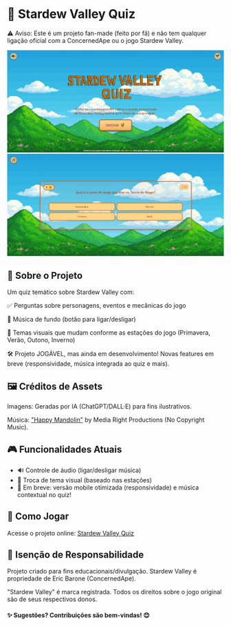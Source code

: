 # 🌟 Stardew Valley Quiz
⚠️ Aviso: Este é um projeto fan-made (feito por fã) e não tem qualquer ligação oficial com a ConcernedApe ou o jogo Stardew Valley.

![tela inicial](src/img/tela-inicial.png)
![tela quiz](src/img/tela-quiz.png)

## 📌 Sobre o Projeto
Um quiz temático sobre Stardew Valley com:

 ✅ Perguntas sobre personagens, eventos e mecânicas do jogo

 🎵 Música de fundo (botão para ligar/desligar)

 🎨 Temas visuais que mudam conforme as estações do jogo (Primavera, Verão, Outono, Inverno)

🛠️ Projeto JOGÁVEL, mas ainda em desenvolvimento! Novas features em breve (responsividade, música integrada ao quiz e mais).

## 🖼️ Créditos de Assets
Imagens: Geradas por IA (ChatGPT/DALL·E) para fins ilustrativos.

Música: ["Happy Mandolin"](https://www.youtube.com/watch?v=i0usQwmXg6E) by Media Right Productions (No Copyright Music).

## 🎮 Funcionalidades Atuais
- 🔊 Controle de áudio (ligar/desligar música)
- 🌱 Troca de tema visual (baseado nas estações)
- 📱 Em breve: versão mobile otimizada (responsividade) e música contextual no quiz!

## 🚀 Como Jogar
Acesse o projeto online: [Stardew Valley Quiz](https://alinerhanny.github.io/stardew-valley-quiz/)

## 📜 Isenção de Responsabilidade
Projeto criado para fins educacionais/divulgação. Stardew Valley é propriedade de Eric Barone (ConcernedApe).

"Stardew Valley" é marca registrada. Todos os direitos sobre o jogo original são de seus respectivos donos.

#### ✨ Sugestões? Contribuições são bem-vindas! 😊
